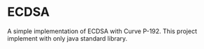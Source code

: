 # ECDSA
A simple implementation of ECDSA with Curve P-192.
This project implement with only java standard library.
